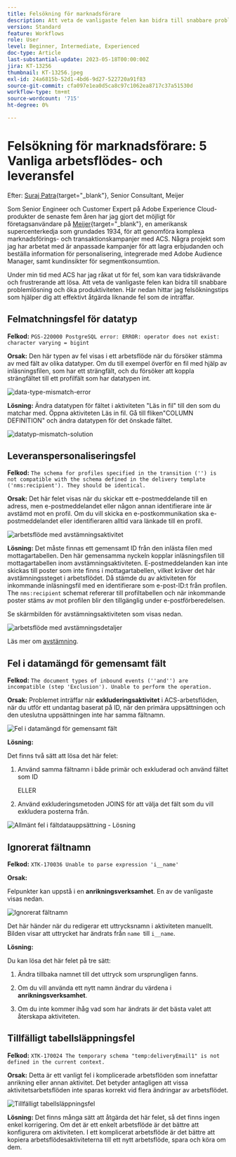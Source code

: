 ```yaml
---
title: Felsökning för marknadsförare
description: Att veta de vanligaste felen kan bidra till snabbare problemlösning och öka produktiviteten. Dessa felsökningstips hjälper dig att effektivt åtgärda liknande fel som de inträffar.
version: Standard
feature: Workflows
role: User
level: Beginner, Intermediate, Experienced
doc-type: Article
last-substantial-update: 2023-05-18T00:00:00Z
jira: KT-13256
thumbnail: KT-13256.jpeg
exl-id: 24a6815b-52d1-4bd6-9d27-522720a91f83
source-git-commit: cfa097e1ea0d5ca8c97c1062ea8717c37a51530d
workflow-type: tm+mt
source-wordcount: '715'
ht-degree: 0%

---
```


# Felsökning för marknadsförare: 5 Vanliga arbetsflödes- och leveransfel

Efter: [Suraj Patra](https://www.linkedin.com/in/suraj-p-51612053/){target="_blank"}, Senior Consultant, Meijer

Som Senior Engineer och Customer Expert på Adobe Experience Cloud-produkter de senaste fem åren har jag gjort det möjligt för företagsanvändare på [Meijer](https://www.meijer.com/){target="_blank"}, en amerikansk supercenterkedja som grundades 1934, för att genomföra komplexa marknadsförings- och transaktionskampanjer med ACS. Några projekt som jag har arbetat med är anpassade kampanjer för att lagra erbjudanden och beställa information för personalisering, integrerade med Adobe Audience Manager, samt kundinsikter för segmentkonsumtion.


Under min tid med ACS har jag råkat ut för fel, som kan vara tidskrävande och frustrerande att lösa. Att veta de vanligaste felen kan bidra till snabbare problemlösning och öka produktiviteten. Här nedan hittar jag felsökningstips som hjälper dig att effektivt åtgärda liknande fel som de inträffar.

## Felmatchningsfel för datatyp

**Felkod:**
`PGS-220000 PostgreSQL error: ERROR: operator does not exist: character varying = bigint`

**Orsak:**
Den här typen av fel visas i ett arbetsflöde när du försöker stämma av med fält av olika datatyper. Om du till exempel överför en fil med hjälp av inläsningsfilen, som har ett strängfält, och du försöker att koppla strängfältet till ett profilfält som har datatypen int.

![data-type-mismatch-error](/help/assets/kt-13256/data-type-mismatch.png)

**Lösning:**
Ändra datatypen för fältet i aktiviteten &quot;Läs in fil&quot; till den som du matchar med. Öppna aktiviteten Läs in fil. Gå till fliken&quot;COLUMN DEFINITION&quot; och ändra datatypen för det önskade fältet.


![datatyp-mismatch-solution](/help/assets/kt-13256/data-type-mismatch-solution.png)

## Leveranspersonaliseringsfel

**Felkod:**
`The schema for profiles specified in the transition ('') is not compatible with the schema defined in the delivery template ('nms:recipient'). They should be identical.`

**Orsak:**
Det här felet visas när du skickar ett e-postmeddelande till en adress, men e-postmeddelandet eller någon annan identifierare inte är avstämd mot en profil. Om du vill skicka en e-postkommunikation ska e-postmeddelandet eller identifieraren alltid vara länkade till en profil.

![arbetsflöde med avstämningsaktivitet](/help/assets/kt-13256/del-persn-error-wf.png)

**Lösning:**
Det måste finnas ett gemensamt ID från den inlästa filen med mottagartabellen. Den här gemensamma nyckeln kopplar inläsningsfilen till mottagartabellen inom avstämningsaktiviteten. E-postmeddelanden kan inte skickas till poster som inte finns i mottagartabellen, vilket kräver det här avstämningssteget i arbetsflödet. Då stämde du av aktiviteten för inkommande inläsningsfil med en identifierare som e-post-ID:t från profilen. The `nms:recipient` schemat refererar till profiltabellen och när inkommande poster stäms av mot profilen blir den tillgänglig under e-postförberedelsen.

Se skärmbilden för avstämningsaktiviteten som visas nedan.

![arbetsflöde med avstämningsdetaljer](/help/assets/kt-13256/del-persn-error-wf-solution.png)

Läs mer om [avstämning](https://experienceleague.adobe.com/en/docs/campaign-standard/using/managing-processes-and-data/data-management-activities/reconciliation).

## Fel i datamängd för gemensamt fält

**Felkod:**
`The document types of inbound events (''and'') are incompatible (step 'Exclusion'). Unable to perform the operation. `

**Orsak:**
Problemet inträffar när **exkluderingsaktivitet** i ACS-arbetsflöden, när du utför ett undantag baserat på ID, när den primära uppsättningen och den uteslutna uppsättningen inte har samma fältnamn.


![Fel i datamängd för gemensamt fält](/help/assets/kt-13256/dataset-error.png)

**Lösning:**

Det finns två sätt att lösa det här felet:

1. Använd samma fältnamn i både primär och exkluderad och använd fältet som ID

   ELLER

2. Använd exkluderingsmetoden JOINS för att välja det fält som du vill exkludera posterna från.

![Allmänt fel i fältdatauppsättning - Lösning ](/help/assets/kt-13256/dataset-error-solution.png)

## Ignorerat fältnamn

**Felkod:**
`XTK-170036 Unable to parse expression 'i__name'`

**Orsak:**

Felpunkter kan uppstå i en **anrikningsverksamhet**. En av de vanligaste visas nedan.

![Ignorerat fältnamn](/help/assets/kt-13256/field-name-dropped-error.png)

Det här händer när du redigerar ett uttrycksnamn i aktiviteten manuellt. Bilden visar att uttrycket har ändrats från `name `till `i__name`.

**Lösning:**

Du kan lösa det här felet på tre sätt:

1. Ändra tillbaka namnet till det uttryck som ursprungligen fanns.

2. Om du vill använda ett nytt namn ändrar du värdena i **anrikningsverksamhet**.

3. Om du inte kommer ihåg vad som har ändrats är det bästa valet att återskapa aktiviteten.

## Tillfälligt tabellsläppningsfel 

**Felkod:**
`XTK-170024 The temporary schema "temp:deliveryEmail1" is not defined in the current context.`

**Orsak:**
Detta är ett vanligt fel i komplicerade arbetsflöden som innefattar anrikning eller annan aktivitet. Det betyder antagligen att vissa aktivitetsarbetsflöden inte sparas korrekt vid flera ändringar av arbetsflödet.

![Tillfälligt tabellsläppningsfel ](/help/assets/kt-13256/temp-table-dropped-error.png)

**Lösning:**
Det finns många sätt att åtgärda det här felet, så det finns ingen enkel korrigering. Om det är ett enkelt arbetsflöde är det bättre att konfigurera om aktiviteten. I ett komplicerat arbetsflöde är det bättre att kopiera arbetsflödesaktiviteterna till ett nytt arbetsflöde, spara och köra om dem.
